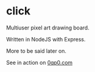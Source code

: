 # click
Multiuser pixel art drawing board.

Written in NodeJS with Express.

More to be said later on.

See in action on [0qp0.com](http://0qp0.com)
